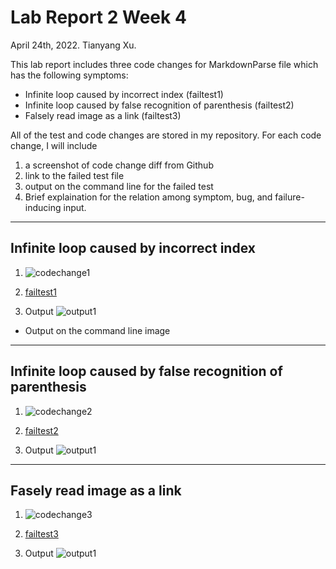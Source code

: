 # Lab Report 2 Week 4
April 24th, 2022. Tianyang Xu. 

This lab report includes three code changes for MarkdownParse file which has the following symptoms:
- Infinite loop caused by incorrect index (failtest1)
- Infinite loop caused by false recognition of parenthesis (failtest2)
- Falsely read image as a link (failtest3)

All of the test and code changes are stored in my repository. 
For each code change, I will include 
1. a screenshot of code change diff from Github
2. link to the failed test file
3. output on the command line for the failed test
4. Brief explaination for the relation among symptom, bug, and failure-inducing input.

--- 

## Infinite loop caused by incorrect index 
1. ![codechange1]()

2. [failtest1](https://github.com/Char15Xu/markdown-parser/blob/main/failtest1.md)

3. Output
![output1](/Users/charlesxu/Documents/GitHub/cse15l-lab-reports/failtest1.png)



- Output on the command line image

---

## Infinite loop caused by false recognition of parenthesis
1. ![codechange2]()

2. [failtest2](https://github.com/Char15Xu/markdown-parser/blob/main/failtest2.md)

3. Output
![output1](/Users/charlesxu/Documents/GitHub/cse15l-lab-reports/failtest1.png)



---

## Fasely read image as a link
1. ![codechange3]()

2. [failtest3](https://github.com/Char15Xu/markdown-parser/blob/main/failtest3.md)

3. Output
![output1](/Users/charlesxu/Documents/GitHub/cse15l-lab-reports/failtest1.png)